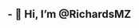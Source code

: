 ## - 👋 Hi, I’m @RichardsMZ <br> 


<!---
RichardsMZ/RichardsMZ is a ✨ special ✨ repository because its `README.md` (this file) appears on your GitHub profile.
You can click the Preview link to take a look at your changes.
--->
